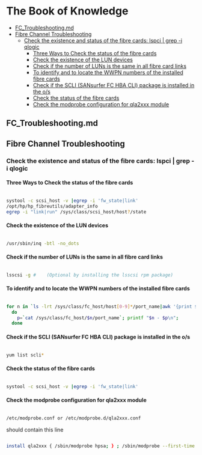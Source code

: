 # The Book of Knowledge

   * [FC_Troubleshooting.md](#fc_troubleshootingmd)
   * [Fibre Channel Troubleshooting](#fibre-channel-troubleshooting)
      + [Check the existence and status of the fibre cards: lspci | grep -i qlogic](#check-the-existence-and-status-of-the-fibre-cards-lspci--grep--i-qlogic)
         - [Three Ways to Check the status of the fibre cards](#three-ways-to-check-the-status-of-the-fibre-cards)
         - [Check the existence of the LUN devices](#check-the-existence-of-the-lun-devices)
         - [Check if the number of LUNs is the same in all fibre card links](#check-if-the-number-of-luns-is-the-same-in-all-fibre-card-links)
         - [To identify and to locate the WWPN numbers of the installed fibre cards](#to-identify-and-to-locate-the-wwpn-numbers-of-the-installed-fibre-cards)
         - [Check if the SCLI (SANsurfer FC HBA CLI) package is installed in the o/s](#check-if-the-scli-sansurfer-fc-hba-cli-package-is-installed-in-the-os)
         - [Check the status of the fibre cards](#check-the-status-of-the-fibre-cards)
         - [Check the modprobe configuration for qla2xxx module](#check-the-modprobe-configuration-for-qla2xxx-module)

## FC_Troubleshooting.md

## Fibre Channel Troubleshooting

### Check the existence and status of the fibre cards: lspci | grep -i qlogic

#### Three Ways to Check the status of the fibre cards

``` bash

systool -c scsi_host -v |egrep -i 'fw_state|link'
/opt/hp/hp_fibreutils/adapter_info
egrep -i "link|run" /sys/class/scsi_host/host?/state

```

#### Check the existence of the LUN devices

``` bash

/usr/sbin/inq -btl -no_dots

```

#### Check if the number of LUNs is the same in all fibre card links

``` bash

lsscsi -g #    (Optional by installing the lsscsi rpm package)

```

#### To identify and to locate the WWPN numbers of the installed fibre cards

``` bash

for n in `ls -lrt /sys/class/fc_host/host[0-9]*/port_name|awk '{print $9}'|cut -d/ -f5`;
  do
    p=`cat /sys/class/fc_host/$n/port_name`; printf "$n - $p\n";
  done

```

#### Check if the SCLI (SANsurfer FC HBA CLI) package is installed in the o/s

``` bash

yum list scli*

```

#### Check the status of the fibre cards

``` bash

systool -c scsi_host -v |egrep -i 'fw_state|link'

```

#### Check the modprobe configuration for qla2xxx module

``` bash

/etc/modprobe.conf or /etc/modprobe.d/qla2xxx.conf

```

should contain this line

``` bash

install qla2xxx { /sbin/modprobe hpsa; } ; /sbin/modprobe --first-time --ignore-install qla2xxx options qla2xxx ql2xmaxqdepth=64 qlport_down_retry=64 ql2xloginretrycount=16 ql2xextended_error_logging=1

```

[//]: # ( vim: set ai noet nu sts=2 sw=2 ts=2 tw=78 filetype=markdown :)
